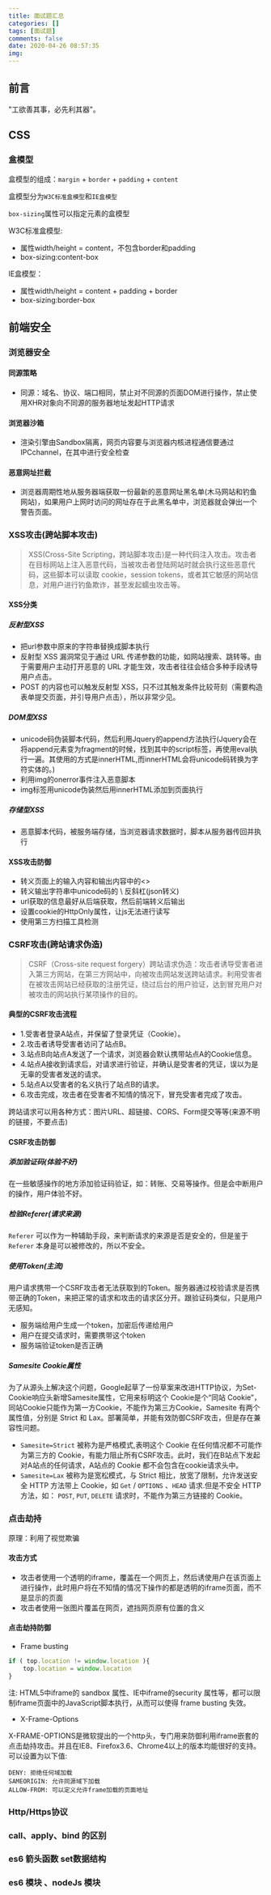 ```yaml
---
title: 面试题汇总
categories: []
tags: [面试题]
comments: false
date: 2020-04-26 08:57:35
img:
---
```

## 前言

"工欲善其事，必先利其器"。

## CSS

### 盒模型

盒模型的组成：`margin` + `border` + `padding` + `content`

盒模型分为`W3C标准盒模型`和`IE盒模型`

`box-sizing`属性可以指定元素的盒模型

W3C标准盒模型:

* 属性width/height = content，不包含border和padding
* box-sizing:content-box

IE盒模型：

* 属性width/height = content + padding + border
* box-sizing:border-box
  
## 前端安全

### 浏览器安全

#### 同源策略

* 同源：域名、协议、端口相同，禁止对不同源的页面DOM进行操作，禁止使用XHR对象向不同源的服务器地址发起HTTP请求

#### 浏览器沙箱

* 渲染引擎由Sandbox隔离，网页内容要与浏览器内核进程通信要通过IPCchannel，在其中进行安全检查
  
#### 恶意网址拦截

* 浏览器周期性地从服务器端获取一份最新的恶意网址黑名单(木马网站和钓鱼网站)，如果用户上网时访问的网址存在于此黑名单中，浏览器就会弹出一个警告页面。

### XSS攻击(跨站脚本攻击)

> XSS(Cross-Site Scripting，跨站脚本攻击)是一种代码注入攻击。攻击者在目标网站上注入恶意代码，当被攻击者登陆网站时就会执行这些恶意代码，这些脚本可以读取 cookie，session tokens，或者其它敏感的网站信息，对用户进行钓鱼欺诈，甚至发起蠕虫攻击等。

#### XSS分类

##### 反射型XSS

* 把url参数中原来的字符串替换成脚本执行
* 反射型 XSS 漏洞常见于通过 URL 传递参数的功能，如网站搜索、跳转等。由于需要用户主动打开恶意的 URL 才能生效，攻击者往往会结合多种手段诱导用户点击。
* POST 的内容也可以触发反射型 XSS，只不过其触发条件比较苛刻（需要构造表单提交页面，并引导用户点击），所以非常少见。
  
##### DOM型XSS

* unicode码伪装脚本代码，然后利用Jquery的append方法执行(Jquery会在将append元素变为fragment的时候，找到其中的script标签，再使用eval执行一遍。其使用的方式是innerHTML,而innerHTML会将unicode码转换为字符实体的。)
* 利用img的onerror事件注入恶意脚本
* img标签用unicode伪装然后用innerHTML添加到页面执行

##### 存储型XSS

* 恶意脚本代码，被服务端存储，当浏览器请求数据时，脚本从服务器传回并执行

#### XSS攻击防御

* 转义页面上的输入内容和输出内容中的<>
* 转义输出字符串中unicode码的 \ 反斜杠(json转义)
* url获取的信息最好从后端获取，然后前端转义后输出
* 设置cookie的HttpOnly属性，让js无法进行读写
* 使用第三方扫描工具检测

### CSRF攻击(跨站请求伪造)

> CSRF（Cross-site request forgery）跨站请求伪造：攻击者诱导受害者进入第三方网站，在第三方网站中，向被攻击网站发送跨站请求。利用受害者在被攻击网站已经获取的注册凭证，绕过后台的用户验证，达到冒充用户对被攻击的网站执行某项操作的目的。

#### 典型的CSRF攻击流程

* 1.受害者登录A站点，并保留了登录凭证（Cookie）。
* 2.攻击者诱导受害者访问了站点B。
* 3.站点B向站点A发送了一个请求，浏览器会默认携带站点A的Cookie信息。
* 4.站点A接收到请求后，对请求进行验证，并确认是受害者的凭证，误以为是无辜的受害者发送的请求。
* 5.站点A以受害者的名义执行了站点B的请求。
* 6.攻击完成，攻击者在受害者不知情的情况下，冒充受害者完成了攻击。

跨站请求可以用各种方式：图片URL、超链接、CORS、Form提交等等(来源不明的链接，不要点击)

#### CSRF攻击防御

##### 添加验证码(体验不好)

在一些敏感操作的地方添加验证码验证，如：转账、交易等操作。但是会中断用户的操作，用户体验不好。

##### 检验Referer(请求来源)

`Referer` 可以作为一种辅助手段，来判断请求的来源是否是安全的，但是鉴于 `Referer` 本身是可以被修改的，所以不安全。

##### 使用Token(主流)

用户请求携带一个CSRF攻击者无法获取到的Token。服务器通过校验请求是否携带正确的Token，来把正常的请求和攻击的请求区分开。跟验证码类似，只是用户无感知。

* 服务端给用户生成一个token，加密后传递给用户
* 用户在提交请求时，需要携带这个token
* 服务端验证token是否正确

##### Samesite Cookie属性

为了从源头上解决这个问题，Google起草了一份草案来改进HTTP协议，为Set-Cookie响应头新增Samesite属性，它用来标明这个 Cookie是个“同站 Cookie”，同站Cookie只能作为第一方Cookie，不能作为第三方Cookie，Samesite 有两个属性值，分别是 Strict 和 Lax。部署简单，并能有效防御CSRF攻击，但是存在兼容性问题。

* `Samesite=Strict` 被称为是严格模式,表明这个 Cookie 在任何情况都不可能作为第三方的 Cookie，有能力阻止所有CSRF攻击。此时，我们在B站点下发起对A站点的任何请求，A站点的 Cookie 都不会包含在cookie请求头中。
* `Samesite=Lax` 被称为是宽松模式，与 Strict 相比，放宽了限制，允许发送安全 HTTP 方法带上 Cookie，如 `Get` / `OPTIONS` 、`HEAD` 请求.但是不安全 HTTP 方法，如： `POST`, `PUT`, `DELETE` 请求时，不能作为第三方链接的 Cookie。

### 点击劫持

原理：利用了视觉欺骗

#### 攻击方式

* 攻击者使用一个透明的iframe，覆盖在一个网页上，然后诱使用户在该页面上进行操作，此时用户将在不知情的情况下操作的都是透明的iframe页面，而不是显示的页面
* 攻击者使用一张图片覆盖在网页，遮挡网页原有位置的含义
  
#### 点击劫持防御

* Frame busting

``` js
if ( top.location != window.location ){
    top.location = window.location
}
```

注: HTML5中iframe的 sandbox 属性、IE中iframe的security 属性等，都可以限制iframe页面中的JavaScript脚本执行，从而可以使得 frame busting 失效。

* X-Frame-Options
  
X-FRAME-OPTIONS是微软提出的一个http头，专门用来防御利用iframe嵌套的点击劫持攻击。并且在IE8、Firefox3.6、Chrome4以上的版本均能很好的支持。可以设置为以下值:

``` string
DENY: 拒绝任何域加载
SAMEORIGIN: 允许同源域下加载
ALLOW-FROM: 可以定义允许frame加载的页面地址
```

### Http/Https协议

### call、apply、bind 的区别

### es6 箭头函数 set数据结构

### es6 模块 、nodeJs 模块
